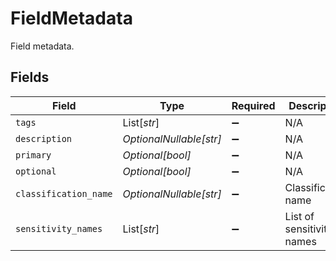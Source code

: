 # FieldMetadata

Field metadata.


## Fields

| Field                     | Type                      | Required                  | Description               |
| ------------------------- | ------------------------- | ------------------------- | ------------------------- |
| `tags`                    | List[*str*]               | :heavy_minus_sign:        | N/A                       |
| `description`             | *OptionalNullable[str]*   | :heavy_minus_sign:        | N/A                       |
| `primary`                 | *Optional[bool]*          | :heavy_minus_sign:        | N/A                       |
| `optional`                | *Optional[bool]*          | :heavy_minus_sign:        | N/A                       |
| `classification_name`     | *OptionalNullable[str]*   | :heavy_minus_sign:        | Classification name       |
| `sensitivity_names`       | List[*str*]               | :heavy_minus_sign:        | List of sensitivity names |